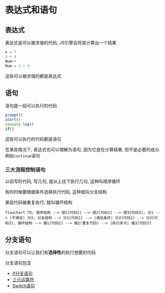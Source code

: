 # 表达式和语句

## 表达式

表达式是可以被求值的代码, JS引擎会将其计算出一个结果

```js
x = 7
3 + 4
Num++
Num = 3 + 4
```

这些可以被求值的都是表达式

## 语句

语句是一段可以执行的代码

```js
prompt()
alert()
console.log()
if()
```

这些可以执行的代码都是语句

在某些情况下, 表达式也可以理解为语句, 因为它是在计算结果, 但不是必要的成分.例如`continue`语句

### 三大流程控制语句

以前写的代码, 写几句, 就从上往下执行几句, 这种叫顺序循环

有的时候要根据条件选择执行代码, 这种就叫分支结构

某段代码被重复执行, 就叫循环结构

```mermaid
flowchart TD; 顺序结构 --> 顺1[代码1] --> 顺2[代码2] --> 顺3[代码3]; 分1 --> |不满足| 分3; 分支结构 --> 分1[代码1] --> |满足条件| 分2[代码2] --> 分3[代码3]; 循环结构 --> 循1[代码1] --> 循2(重复代码) --> |执行多次| 循3[代码3]
```

## 分支语句

分支语句可以让我们有**选择性**的执行想要的代码

分支语句包含

* [If分支语句](IfStatement)
* [三元运算符](TernaryOperator)
* [Switch语句](SwitchStatement.md)
